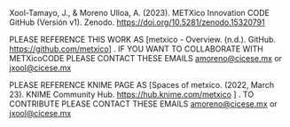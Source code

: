 Xool-Tamayo, J., & Moreno Ulloa, A. (2023). METXico Innovation CODE GitHub (Versión v1). 
Zenodo. https://doi.org/10.5281/zenodo.15320791

PLEASE REFERENCE THIS WORK AS [metxico - Overview. (n.d.). GitHub. https://github.com/metxico] . 
IF YOU WANT TO COLLABORATE WITH METXicoCODE PLEASE CONTACT THESE EMAILS amoreno@cicese.mx or jxool@cicese.mx

PLEASE REFERENCE KNIME PAGE AS [Spaces of metxico. (2022, March 23). KNIME Community Hub. https://hub.knime.com/metxico ] . 
TO CONTRIBUTE PLEASE CONTACT THESE EMAILS amoreno@cicese.mx or jxool@cicese.mx  
